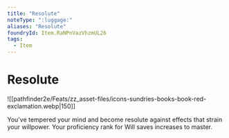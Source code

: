 ```yaml
---
title: "Resolute"
noteType: ":luggage:"
aliases: "Resolute"
foundryId: Item.RaNPnVazVhzmUL26
tags:
  - Item
---
```


# Resolute
![[pathfinder2e/Feats/zz_asset-files/icons-sundries-books-book-red-exclamation.webp|150]]

You've tempered your mind and become resolute against effects that strain your willpower. Your proficiency rank for Will saves increases to master.

